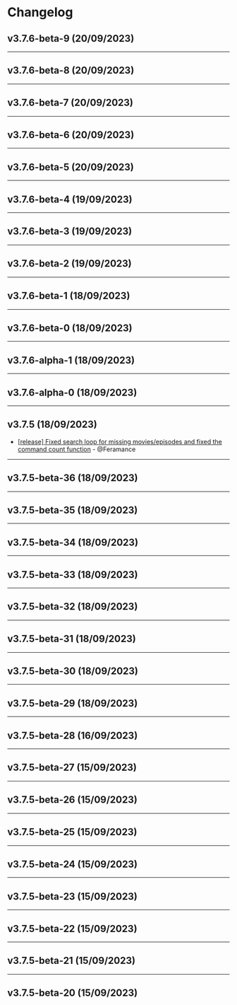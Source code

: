 # Changelog

## v3.7.6-beta-9 (20/09/2023)

---

## v3.7.6-beta-8 (20/09/2023)

---

## v3.7.6-beta-7 (20/09/2023)

---

## v3.7.6-beta-6 (20/09/2023)

---

## v3.7.6-beta-5 (20/09/2023)

---

## v3.7.6-beta-4 (19/09/2023)

---

## v3.7.6-beta-3 (19/09/2023)

---

## v3.7.6-beta-2 (19/09/2023)

---

## v3.7.6-beta-1 (18/09/2023)

---

## v3.7.6-beta-0 (18/09/2023)

---

## v3.7.6-alpha-1 (18/09/2023)

---

## v3.7.6-alpha-0 (18/09/2023)

---

## v3.7.5 (18/09/2023)
- [[release] Fixed search loop for missing movies/episodes and fixed the command count function](https://github.com/Feramance/qBitrr/commit/368c7eec5e3a7e7af9534e5110ba1c4cc833dd93) - @Feramance

---

## v3.7.5-beta-36 (18/09/2023)

---

## v3.7.5-beta-35 (18/09/2023)

---

## v3.7.5-beta-34 (18/09/2023)

---

## v3.7.5-beta-33 (18/09/2023)

---

## v3.7.5-beta-32 (18/09/2023)

---

## v3.7.5-beta-31 (18/09/2023)

---

## v3.7.5-beta-30 (18/09/2023)

---

## v3.7.5-beta-29 (18/09/2023)

---

## v3.7.5-beta-28 (16/09/2023)

---

## v3.7.5-beta-27 (15/09/2023)

---

## v3.7.5-beta-26 (15/09/2023)

---

## v3.7.5-beta-25 (15/09/2023)

---

## v3.7.5-beta-24 (15/09/2023)

---

## v3.7.5-beta-23 (15/09/2023)

---

## v3.7.5-beta-22 (15/09/2023)

---

## v3.7.5-beta-21 (15/09/2023)

---

## v3.7.5-beta-20 (15/09/2023)
